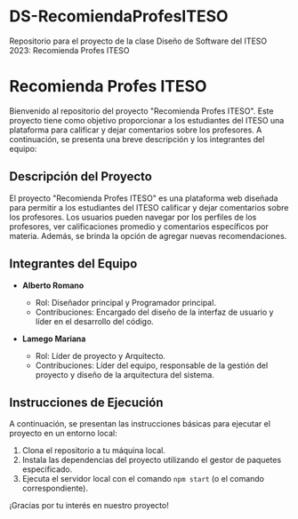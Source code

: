 # DS-RecomiendaProfesITESO
Repositorio para el proyecto de la clase Diseño de Software del ITESO 2023: Recomienda Profes ITESO

# Recomienda Profes ITESO

Bienvenido al repositorio del proyecto "Recomienda Profes ITESO". Este proyecto tiene como objetivo proporcionar a los estudiantes del ITESO una plataforma para calificar y dejar comentarios sobre los profesores. A continuación, se presenta una breve descripción y los integrantes del equipo:

## Descripción del Proyecto

El proyecto "Recomienda Profes ITESO" es una plataforma web diseñada para permitir a los estudiantes del ITESO calificar y dejar comentarios sobre los profesores. Los usuarios pueden navegar por los perfiles de los profesores, ver calificaciones promedio y comentarios específicos por materia. Además, se brinda la opción de agregar nuevas recomendaciones.

## Integrantes del Equipo

- **Alberto Romano**
  - Rol: Diseñador principal y Programador principal.
  - Contribuciones: Encargado del diseño de la interfaz de usuario y líder en el desarrollo del código.

- **Lamego Mariana**
  - Rol: Líder de proyecto y Arquitecto.
  - Contribuciones: Líder del equipo, responsable de la gestión del proyecto y diseño de la arquitectura del sistema.

## Instrucciones de Ejecución

A continuación, se presentan las instrucciones básicas para ejecutar el proyecto en un entorno local:

1. Clona el repositorio a tu máquina local.
2. Instala las dependencias del proyecto utilizando el gestor de paquetes especificado.
3. Ejecuta el servidor local con el comando `npm start` (o el comando correspondiente).

¡Gracias por tu interés en nuestro proyecto!


